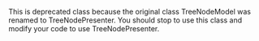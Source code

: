 This is deprecated class because the original class TreeNodeModel was renamed to TreeNodePresenter. You should stop to use this class and modify your code to use TreeNodePresenter.